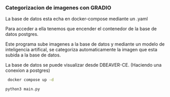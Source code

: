 ### Categorizacion de imagenes con GRADIO

La base de datos esta echa en docker-compose mediante un .yaml

Para acceder a ella tenemos que encender el contenedor de la base de datos postgres.

Este programa sube imagenes a la base de datos y mediante un modelo de inteligencia artifical,
se categoriza automaticamente la imagen que esta subida a la base de datos.

La base de datos se puede visualizar desde DBEAVER-CE. (Haciendo una conexion a postgres)

```bash
 docker compose up -d
```

```bash
python3 main.py
```
